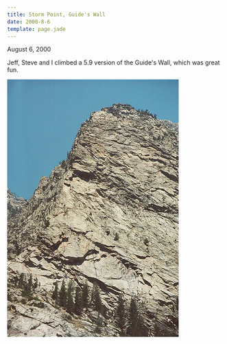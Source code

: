 ```yaml
---
title: Storm Point, Guide's Wall
date: 2000-8-6
template: page.jade
---
```


August 6, 2000

Jeff, Steve and I climbed a 5.9 version of the Guide's Wall, which was great
fun.

![We climbed a great 5.9 route here](images/guidesw.jpg)

